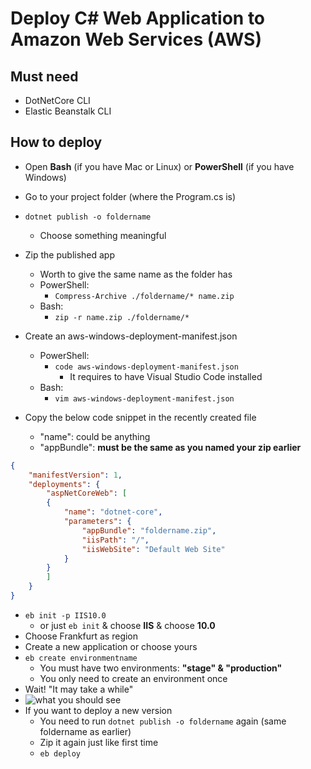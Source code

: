 # Deploy C# Web Application to Amazon Web Services (AWS)


Must need
--------------
- DotNetCore CLI
- Elastic Beanstalk CLI

How to deploy 
----------------

 - Open <strong>Bash</strong> (if you have Mac or Linux) or <strong>PowerShell</strong> (if you have Windows)
 - Go to your project folder (where the Program.cs is)
 - `dotnet publish -o foldername`
    - Choose something meaningful
 - Zip the published app
    - Worth to give the same name as the folder has
    - PowerShell:
	    - `Compress-Archive ./foldername/* name.zip`
    - Bash:
	    - `zip -r name.zip ./foldername/*`

 - Create an aws-windows-deployment-manifest.json
    - PowerShell:
	    - `code aws-windows-deployment-manifest.json`
            - It requires to have Visual Studio Code installed
    - Bash:
	    - `vim aws-windows-deployment-manifest.json`
- Copy the below code snippet in the recently created file
    - "name": could be anything
    - "appBundle": <strong>must be the same as you named your zip earlier</strong>

```json
{
    "manifestVersion": 1,
    "deployments": {
        "aspNetCoreWeb": [
        {
            "name": "dotnet-core",
            "parameters": {
                "appBundle": "foldername.zip",
                "iisPath": "/",
                "iisWebSite": "Default Web Site"
            }
        }
        ]
    }
}
```

 - `eb init -p IIS10.0`
     - or just `eb init` & choose <strong>IIS</strong> & choose <strong>10.0</strong>
 - Choose Frankfurt as region
 - Create a new application or choose yours
 - `eb create environmentname`
    - You must have two environments: <strong>"stage" & "production"</strong>
    - You only need to create an environment once
 - Wait! "It may take a while"
 - ![what you should see](https://lh3.googleusercontent.com/-yF8RZGHFQDQ/WiUlhjMQWMI/AAAAAAAAFLE/V5502hH5JgEDnJbMc459y5BIwXAITIVEwCLcBGAs/s0/successfull_deploy.PNG "successfull_deploy.PNG")
 - If you want to deploy a new version
    - You need to run `dotnet publish -o foldername` again (same foldername as earlier)
    - Zip it again just like first time
    - `eb deploy`
